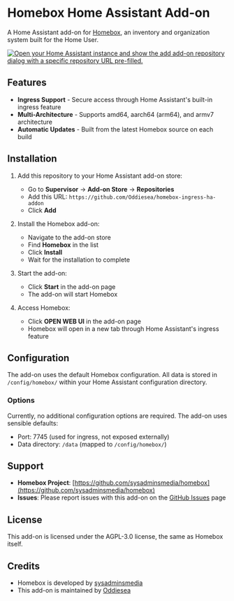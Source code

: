 # Homebox Home Assistant Add-on

A Home Assistant add-on for [Homebox](https://github.com/sysadminsmedia/homebox), an inventory and organization system built for the Home User.

[![Open your Home Assistant instance and show the add add-on repository dialog with a specific repository URL pre-filled.](https://my.home-assistant.io/badges/supervisor_add_addon_repository.svg)](https://my.home-assistant.io/redirect/supervisor_add_addon_repository/?repository_url=https://github.com/Oddiesea/homebox-ingress-ha-addon)

## Features

- **Ingress Support** - Secure access through Home Assistant's built-in ingress feature
- **Multi-Architecture** - Supports amd64, aarch64 (arm64), and armv7 architecture
- **Automatic Updates** - Built from the latest Homebox source on each build

## Installation

1. Add this repository to your Home Assistant add-on store:
   - Go to **Supervisor** → **Add-on Store** → **Repositories**
   - Add this URL: `https://github.com/Oddiesea/homebox-ingress-ha-addon`
   - Click **Add**

2. Install the Homebox add-on:
   - Navigate to the add-on store
   - Find **Homebox** in the list
   - Click **Install**
   - Wait for the installation to complete

3. Start the add-on:
   - Click **Start** in the add-on page
   - The add-on will start Homebox

4. Access Homebox:
   - Click **OPEN WEB UI** in the add-on page
   - Homebox will open in a new tab through Home Assistant's ingress feature

## Configuration

The add-on uses the default Homebox configuration. All data is stored in `/config/homebox/` within your Home Assistant configuration directory.

### Options

Currently, no additional configuration options are required. The add-on uses sensible defaults:
- Port: 7745 (used for ingress, not exposed externally)
- Data directory: `/data` (mapped to `/config/homebox/`)

## Support

- **Homebox Project**: [https://github.com/sysadminsmedia/homebox](https://github.com/sysadminsmedia/homebox)
- **Issues**: Please report issues with this add-on on the [GitHub Issues](https://github.com/Oddiesea/homebox-ingress-ha-addon/issues) page

## License

This add-on is licensed under the AGPL-3.0 license, the same as Homebox itself.

## Credits

- Homebox is developed by [sysadminsmedia](https://github.com/sysadminsmedia/homebox)
- This add-on is maintained by [Oddiesea](https://github.com/Oddiesea)

